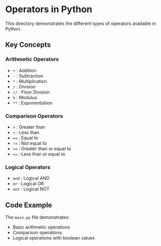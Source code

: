 # Operators in Python

This directory demonstrates the different types of operators available in Python.

## Key Concepts

### Arithmetic Operators
- `+` : Addition
- `-` : Subtraction
- `*` : Multiplication
- `/` : Division
- `//` : Floor Division
- `%` : Modulus
- `**` : Exponentiation

### Comparison Operators
- `>` : Greater than
- `<` : Less than
- `==` : Equal to
- `!=` : Not equal to
- `>=` : Greater than or equal to
- `<=` : Less than or equal to

### Logical Operators
- `and` : Logical AND
- `or` : Logical OR
- `not` : Logical NOT

## Code Example
The `main.py` file demonstrates:
- Basic arithmetic operations
- Comparison operations
- Logical operations with boolean values 